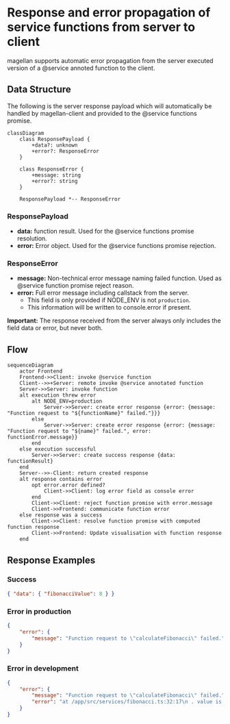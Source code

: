 # Response and error propagation of service functions from server to client

magellan supports automatic error propagation from the server executed version of a @service annoted function to the client.

## Data Structure

The following is the server response payload which will automatically be handled by magellan-client and provided to the @service functions promise.

```mermaid
classDiagram
    class ResponsePayload {
        +data?: unknown
        +error?: ResponseError
    }

    class ResponseError {
        +message: string
        +error?: string
    }

    ResponsePayload *-- ResponseError
```

### ResponsePayload

- **data:** function result. Used for the @service functions promise resolution.
- **error:** Error object. Used for the @service functions promise rejection.

### ResponseError

- **message:** Non-technical error message naming failed function. Used as @service function promise reject reason.
- **error:** Full error message including callstack from the server.
  - This field is only provided if NODE_ENV is not `production`.
  - This information will be written to console.error if present.

**Important:** The response received from the server always only includes the field data or error, but never both.

## Flow

```mermaid
sequenceDiagram
    actor Frontend
    Frontend->>Client: invoke @service function
    Client-->>+Server: remote invoke @service annotated function
    Server->>Server: invoke function
    alt execution threw error
        alt NODE_ENV=production
            Server->>Server: create error response {error: {message: "Function request to "${functionName}" failed."}}}
        else
            Server->>Server: create error response {error: {message: "Function request to "${name}" failed.", error: functionError.message}}
        end
    else execution successful
        Server->>Server: create success response {data: functionResult}
    end
    Server-->>-Client: return created response
    alt response contains error
        opt error.error defined?
            Client->>Client: log error field as console error
        end
        Client->>Client: reject function promise with error.message
        Client->>Frontend: communicate function error
    else response was a success
        Client->>Client: resolve function promise with computed function response
        Client->>Frontend: Update visualisation with function response
    end
```

## Response Examples

### Success

```json
{ "data": { "fibonacciValue": 8 } }
```

### Error in production

```json
{
    "error": {
        "message": "Function request to \"calculateFibonacci\" failed."
    }
}
```

### Error in development

```json
{
    "error": {
        "message": "Function request to \"calculateFibonacci\" failed.",
        "error": "at /app/src/services/fibonacci.ts:32:17\n . value is undefined"
    }
}
```
